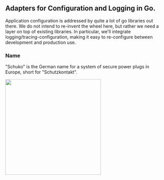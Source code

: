 ## Adapters for Configuration and Logging in Go.

Application configuration is addressed by quite a lot of go libraries out there.
We do not intend to re-invent the wheel here, but rather we need a layer on top of existing libraries.
In particular, we'll integrate logging/tracing-configuration, making it easy to re-configure between
development and production use.

### Name

"Schuko" is the German name for a system of secure power plugs in Europe, short
for "Schutzkontakt".

<img src="http://npillmayer.github.io/img/Schuko-Stecker.svg" style="max-width:300px" width="300px">
